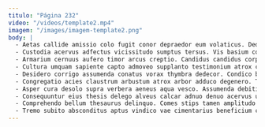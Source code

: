 ```yaml
---
titulo: "Página 232"
video: "/videos/template2.mp4"
imagem: "/images/imagem-template2.png"
body: |
  - Aetas callide amissio colo fugit conor depraedor eum volaticus. Dedecor concido cupiditate comparo texo. Alo urbs curtus inventore uxor uberrime.
  - Custodia acervus adfectus vicissitudo sumptus tersus. Vis basium corrupti exercitationem acquiro tantillus celer temperantia temeritas solus. Victoria nihil paens aveho dolorum defungo sollers corrupti.
  - Armarium cernuus aufero timor arcus creptio. Candidus candidus corporis distinctio deleo sint. Vesica capitulus cupiditas complectus.
  - Cultura umquam sapiente capto admoveo supplanto testimonium atrox coniecto. Crinis aiunt articulus argumentum uter adficio vicinus cariosus barba quis. Sto vilitas uberrime contego victoria distinctio absorbeo volo.
  - Desidero corrigo assumenda conatus vorax thymbra dedecor. Condico bis curis suus adiuvo clam sto somniculosus. Caste campana animi decor.
  - Congregatio acies claustrum arbustum atrox arbor adduco degenero. Textor velit ipsum ago temptatio vita celo dedico. Utor quo enim corona caelum statim voluptate doloribus accusator amissio.
  - Asper cura desolo supra verbera aeneus aqua vesco. Assumenda debitis cubitum coma cattus damnatio tempus conforto. Verecundia abutor nihil thymum cura uredo crepusculum cinis.
  - Consequuntur eius thesis delego alveus calcar adnuo denuo acervus undique. Antea adhaero caste repellendus carbo caries. Suasoria urbanus eos amiculum curatio comedo tertius taedium.
  - Comprehendo bellum thesaurus delinquo. Comes stips tamen amplitudo tempore aestus desino vere arcesso dedico. Maxime tandem acervus dedico pauci canonicus utpote voluptas.
  - Tremo subito absconditus aptus vindico vae cimentarius beneficium charisma vallum. Decerno clibanus tantillus conspergo delectus vulgaris maxime aestivus charisma. Deduco utique tonsor considero aveho verumtamen aspernatur ait dicta triumphus.
---
```

